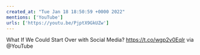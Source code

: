 ```yaml
---
created_at: "Tue Jan 18 18:50:59 +0000 2022"
mentions: ['YouTube']
urls: ['https://youtu.be/PjptX9GkUZw']
---
```


What If We Could Start Over with Social Media? https://t.co/wgp2v0Eqlr via @YouTube